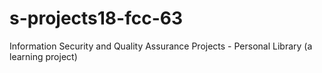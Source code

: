 # s-projects18-fcc-63
Information Security and Quality Assurance Projects - Personal Library (a learning project)
